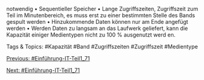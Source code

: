 notwendig
• Sequentieller Speicher
• Lange Zugriffszeiten, Zugriffszeit zum Teil im Minutenbereich, es muss erst zu einer bestimmten Stelle des Bands gespult werden
• Hinzukommende Daten können nur am Ende angefügt werden
• Werden Daten zu langsam an das Laufwerk geliefert, kann die Kapazität einiger Medientypen nicht zu 100 % ausgenutzt werd en. 

   Tags & Topics:
   #Kapazität
   #Band
   #Zugriffszeiten
   #Zugriffszeit
   #Medientype

[Previous: #Einführung-IT-Teil1_71](Einführung-IT-Teil1_71.md)

[Next: #Einführung-IT-Teil1_71](Einführung-IT-Teil1_71.md)
